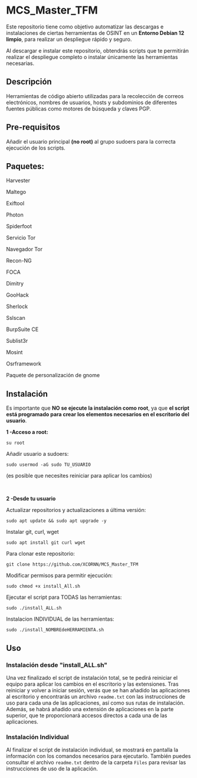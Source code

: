 # MCS_Master_TFM

Este repositorio tiene como objetivo automatizar las descargas e instalaciones de ciertas herramientas de OSINT en un **Entorno Debian 12 limpio**, para realizar un despliegue rápido y seguro.

Al descargar e instalar este repositorio, obtendrás scripts que te permitirán realizar el despliegue completo o instalar únicamente las herramientas necesarias.

## Descripción
Herramientas de código abierto utilizadas para la recolección de correos electrónicos, nombres de usuarios, hosts y subdominios de diferentes fuentes públicas como motores de búsqueda y claves PGP.

## Pre-requisitos

Añadir el usuario principal **(no root)** al grupo sudoers para la correcta ejecución de los scripts.

## Paquetes:

Harvester

Maltego

Exiftool

Photon

Spiderfoot

Servicio Tor

Navegador Tor

Recon-NG

FOCA

Dimitry

GooHack

Sherlock

Sslscan

BurpSuite CE

Sublist3r

Mosint

Osrframework

Paquete de personalización de gnome

## Instalación

Es importante que **NO se ejecute la instalación como root**, ya que **el script está programado para crear los elementos necesarios en el escritorio del usuario**.

**1 -Acceso a root:**

    su root

Añadir usuario a sudoers:

    sudo usermod -aG sudo TU_USUARIO

(es posible que necesites reiniciar para aplicar los cambios)

<br>

**2 -Desde tu usuario**

Actualizar repositorios y actualizaciones a última versión:

    sudo apt update && sudo apt upgrade -y

Instalar git, curl, wget

    sudo apt install git curl wget

Para clonar este repositorio:

    git clone https://github.com/XCORNN/MCS_Master_TFM

Modificar permisos para permitir ejecución:

    sudo chmod +x install_All.sh

Ejecutar el script para TODAS las herramientas: 

    sudo ./install_ALL.sh

Instalacion INDIVIDUAL de las herramientas: 
    
    sudo ./install_NOMBREdeHERRAMIENTA.sh

## Uso

### Instalación desde "install_ALL.sh"

Una vez finalizado el script de instalación total, se te pedirá reiniciar el equipo para aplicar los cambios en el escritorio y las extensiones. Tras reiniciar y volver a iniciar sesión, verás que se han añadido las aplicaciones al escritorio y encontrarás un archivo `readme.txt` con las instrucciones de uso para cada una de las aplicaciones, así como sus rutas de instalación. Además, se habrá añadido una extensión de aplicaciones en la parte superior, que te proporcionará accesos directos a cada una de las aplicaciones.

### Instalación Individual

Al finalizar el script de instalación individual, se mostrará en pantalla la información con los comandos necesarios para ejecutarlo. También puedes consultar el archivo `readme.txt` dentro de la carpeta `Files` para revisar las instrucciones de uso de la aplicación.
